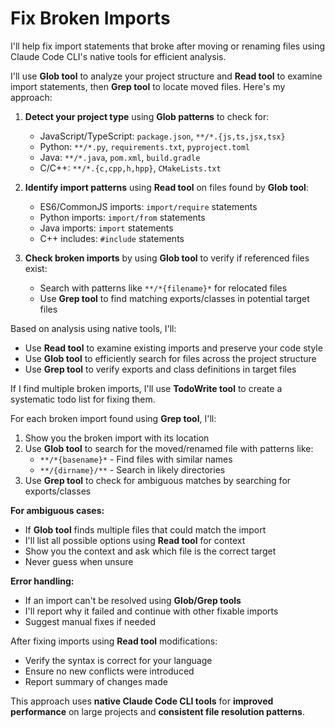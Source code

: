 # Fix Broken Imports

I'll help fix import statements that broke after moving or renaming files using Claude Code CLI's native tools for efficient analysis.

I'll use **Glob tool** to analyze your project structure and **Read tool** to examine import statements, then **Grep tool** to locate moved files. Here's my approach:

1. **Detect your project type** using **Glob patterns** to check for:
   - JavaScript/TypeScript: `package.json`, `**/*.{js,ts,jsx,tsx}`
   - Python: `**/*.py`, `requirements.txt`, `pyproject.toml`
   - Java: `**/*.java`, `pom.xml`, `build.gradle`
   - C/C++: `**/*.{c,cpp,h,hpp}`, `CMakeLists.txt`

2. **Identify import patterns** using **Read tool** on files found by **Glob tool**:
   - ES6/CommonJS imports: `import/require` statements
   - Python imports: `import/from` statements  
   - Java imports: `import` statements
   - C++ includes: `#include` statements

3. **Check broken imports** by using **Glob tool** to verify if referenced files exist:
   - Search with patterns like `**/*{filename}*` for relocated files
   - Use **Grep tool** to find matching exports/classes in potential target files

Based on analysis using native tools, I'll:
- Use **Read tool** to examine existing imports and preserve your code style
- Use **Glob tool** to efficiently search for files across the project structure
- Use **Grep tool** to verify exports and class definitions in target files

If I find multiple broken imports, I'll use **TodoWrite tool** to create a systematic todo list for fixing them.

For each broken import found using **Grep tool**, I'll:
1. Show you the broken import with its location
2. Use **Glob tool** to search for the moved/renamed file with patterns like:
   - `**/*{basename}*` - Find files with similar names
   - `**/{dirname}/**` - Search in likely directories
3. Use **Grep tool** to check for ambiguous matches by searching for exports/classes

**For ambiguous cases:**
- If **Glob tool** finds multiple files that could match the import
- I'll list all possible options using **Read tool** for context
- Show you the context and ask which file is the correct target
- Never guess when unsure

**Error handling:**
- If an import can't be resolved using **Glob/Grep tools**
- I'll report why it failed and continue with other fixable imports
- Suggest manual fixes if needed

After fixing imports using **Read tool** modifications:
- Verify the syntax is correct for your language
- Ensure no new conflicts were introduced
- Report summary of changes made

This approach uses **native Claude Code CLI tools** for **improved performance** on large projects and **consistent file resolution patterns**.